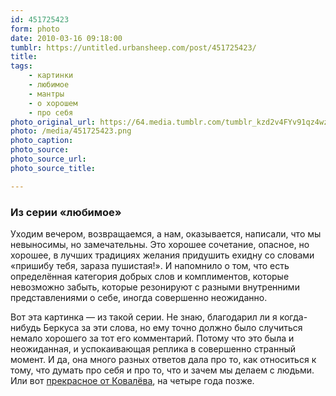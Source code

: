 ```yaml
---
id: 451725423
form: photo
date: 2010-03-16 09:18:00
tumblr: https://untitled.urbansheep.com/post/451725423/
title:
tags:
    - картинки
    - любимое
    - мантры
    - о хорошем
    - про себя
photo_original_url: https://64.media.tumblr.com/tumblr_kzd2v4FYv91qz4wzio1_400.png
photo: /media/451725423.png
photo_caption: 
photo_source:
photo_source_url:
photo_source_title:

---
```


<p><h3>Из серии «любимое»</h3>

<p>Уходим вечером, возвращаемся, а нам, оказывается, написали, что мы невыносимы, но замечательны. Это хорошее сочетание, опасное, но хорошее, в лучших традициях желания придушить ехидну со словами «пришибу тебя, зараза пушистая!». И напомнило о том, что есть определённая категория добрых слов и комплиментов, которые невозможно забыть, которые резонируют с разными внутренними представлениями о себе, иногда совершенно неожиданно.</p>

<p>Вот эта картинка — из такой серии. Не знаю, благодарил ли я когда-нибудь Беркуса за эти слова, но ему точно должно было случиться немало хорошего за тот его комментарий. Потому что это была и неожиданная, и успокаивающая реплика в совершенно странный момент. И да, она много разных ответов дала про то, как относиться к тому, что думать про себя и про то, что и зачем мы делаем с людьми. Или вот <a href="http://friendfeed.com/urbansheep/27a763f6">прекрасное от Ковалёва</a>, на четыре года позже.</p></p>
